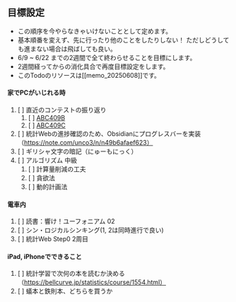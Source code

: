 ## 目標設定
- この順序を今やらなきゃいけないこととして定めます。
- 基本順番を変えず、先に行ったり他のことをしたりしない！
  ただしどうしても進まない場合は飛ばしても良い。
- 6/9 ~ 6/22 までの2週間で全て終わらせることを目標にします。
- 2週間経ってからの消化具合で再度目標設定をします。
- このTodoのリソースは[[memo_20250608]]です。
#### 家でPCがいじれる時
1. [ ] 直近のコンテストの振り返り
	1. [ ] [ABC409B](https://atcoder.jp/contests/abc409/tasks/abc409_b)
	2. [ ] [ABC409C](https://atcoder.jp/contests/abc409/tasks/abc409_c)
2. [ ] 統計Webの進捗確認のため、Obsidianにプログレスバーを実装（https://note.com/unco3/n/n49b6afaef623）
3. [ ] ギリシャ文字の暗記（にゅーもにっく）
4. [ ] アルゴリズム 中級
	1. [ ] 計算量削減の工夫
	2. [ ] 貪欲法
	3. [ ] 動的計画法

#### 電車内
1. [ ] 読書：響け！ユーフォニアム 02
2. [ ] シン・ロジカルシンキング(1, 2は同時進行で良い)
3. [ ] 統計Web Step0 2周目

#### iPad, iPhoneでできること
1. [ ] 統計学習で次何の本を読むか決める（https://bellcurve.jp/statistics/course/1554.html）
2. [ ] 蟻本と鉄則本、どちらを買うか